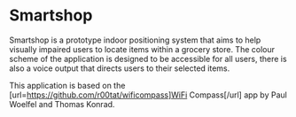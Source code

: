 # Smartshop

Smartshop is a prototype indoor positioning system that aims to help visually impaired users to locate items within a grocery store. The colour scheme of the application is designed to be accessible for all users, there is also a voice output that directs users to their selected items. 

This application is based on the [url=https://github.com/r00tat/wificompass]WiFi Compass[/url] app by Paul Woelfel and Thomas Konrad.
